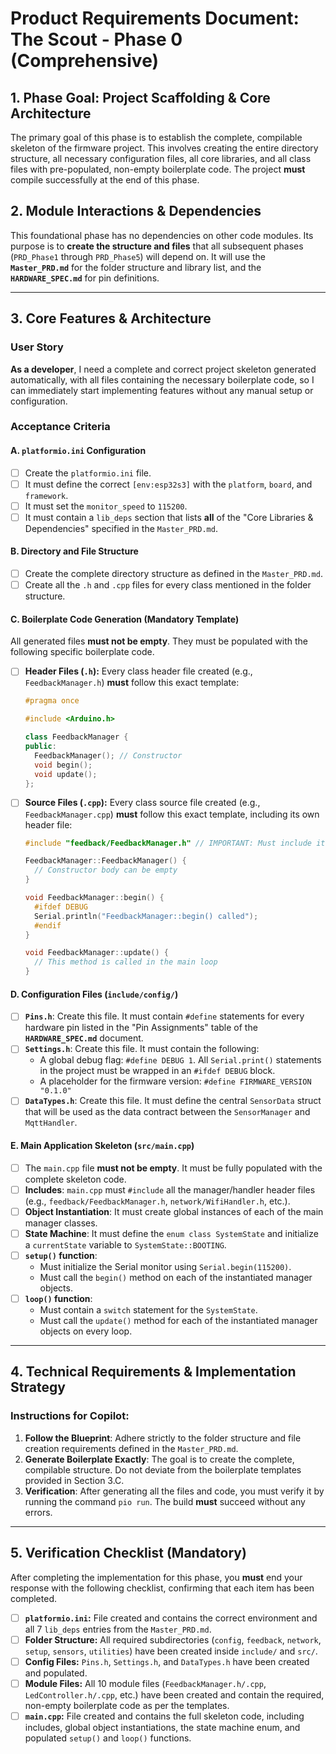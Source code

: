 # Product Requirements Document: The Scout - Phase 0 (Comprehensive)

## 1. Phase Goal: Project Scaffolding & Core Architecture

The primary goal of this phase is to establish the complete, compilable skeleton of the firmware project. This involves creating the entire directory structure, all necessary configuration files, all core libraries, and all class files with pre-populated, non-empty boilerplate code. The project **must** compile successfully at the end of this phase.

## 2. Module Interactions & Dependencies
This foundational phase has no dependencies on other code modules. Its purpose is to **create the structure and files** that all subsequent phases (`PRD_Phase1` through `PRD_Phase5`) will depend on. It will use the **`Master_PRD.md`** for the folder structure and library list, and the **`HARDWARE_SPEC.md`** for pin definitions.

---

## 3. Core Features & Architecture

### User Story
**As a developer**, I need a complete and correct project skeleton generated automatically, with all files containing the necessary boilerplate code, so I can immediately start implementing features without any manual setup or configuration.

### Acceptance Criteria

#### A. `platformio.ini` Configuration
* [ ] Create the `platformio.ini` file.
* [ ] It must define the correct `[env:esp32s3]` with the `platform`, `board`, and `framework`.
* [ ] It must set the `monitor_speed` to `115200`.
* [ ] It must contain a `lib_deps` section that lists **all** of the "Core Libraries & Dependencies" specified in the `Master_PRD.md`.

#### B. Directory and File Structure
* [ ] Create the complete directory structure as defined in the `Master_PRD.md`.
* [ ] Create all the `.h` and `.cpp` files for every class mentioned in the folder structure.

#### C. Boilerplate Code Generation (Mandatory Template)
All generated files **must not be empty**. They must be populated with the following specific boilerplate code.

* [ ] **Header Files (`.h`):** Every class header file created (e.g., `FeedbackManager.h`) **must** follow this exact template:
    ```cpp
    #pragma once

    #include <Arduino.h>

    class FeedbackManager {
    public:
      FeedbackManager(); // Constructor
      void begin();
      void update();
    };
    ```

* [ ] **Source Files (`.cpp`):** Every class source file created (e.g., `FeedbackManager.cpp`) **must** follow this exact template, including its own header file:
    ```cpp
    #include "feedback/FeedbackManager.h" // IMPORTANT: Must include its own header

    FeedbackManager::FeedbackManager() {
      // Constructor body can be empty
    }

    void FeedbackManager::begin() {
      #ifdef DEBUG
      Serial.println("FeedbackManager::begin() called");
      #endif
    }

    void FeedbackManager::update() {
      // This method is called in the main loop
    }
    ```

#### D. Configuration Files (`include/config/`)
* [ ] **`Pins.h`**: Create this file. It must contain `#define` statements for every hardware pin listed in the "Pin Assignments" table of the **`HARDWARE_SPEC.md`** document.
* [ ] **`Settings.h`**: Create this file. It must contain the following:
    * A global debug flag: `#define DEBUG 1`. All `Serial.print()` statements in the project must be wrapped in an `#ifdef DEBUG` block.
    * A placeholder for the firmware version: `#define FIRMWARE_VERSION "0.1.0"`
* [ ] **`DataTypes.h`**: Create this file. It must define the central `SensorData` struct that will be used as the data contract between the `SensorManager` and `MqttHandler`.

#### E. Main Application Skeleton (`src/main.cpp`)
* [ ] The `main.cpp` file **must not be empty**. It must be fully populated with the complete skeleton code.
* [ ] **Includes**: `main.cpp` must `#include` all the manager/handler header files (e.g., `feedback/FeedbackManager.h`, `network/WifiHandler.h`, etc.).
* [ ] **Object Instantiation**: It must create global instances of each of the main manager classes.
* [ ] **State Machine**: It must define the `enum class SystemState` and initialize a `currentState` variable to `SystemState::BOOTING`.
* [ ] **`setup()` function**:
    * Must initialize the Serial monitor using `Serial.begin(115200)`.
    * Must call the `begin()` method on each of the instantiated manager objects.
* [ ] **`loop()` function**:
    * Must contain a `switch` statement for the `SystemState`.
    * Must call the `update()` method for each of the instantiated manager objects on every loop.

---

## 4. Technical Requirements & Implementation Strategy

### Instructions for Copilot:
1.  **Follow the Blueprint**: Adhere strictly to the folder structure and file creation requirements defined in the `Master_PRD.md`.
2.  **Generate Boilerplate Exactly**: The goal is to create the complete, compilable structure. Do not deviate from the boilerplate templates provided in Section 3.C.
3.  **Verification**: After generating all the files and code, you must verify it by running the command `pio run`. The build **must** succeed without any errors.

---

## 5. Verification Checklist (Mandatory)

After completing the implementation for this phase, you **must** end your response with the following checklist, confirming that each item has been completed.

- [ ] **`platformio.ini`:** File created and contains the correct environment and all 7 `lib_deps` entries from the `Master_PRD.md`.
- [ ] **Folder Structure:** All required subdirectories (`config`, `feedback`, `network`, `setup`, `sensors`, `utilities`) have been created inside `include/` and `src/`.
- [ ] **Config Files:** `Pins.h`, `Settings.h`, and `DataTypes.h` have been created and populated.
- [ ] **Module Files:** All 10 module files (`FeedbackManager.h/.cpp`, `LedController.h/.cpp`, etc.) have been created and contain the required, non-empty boilerplate code as per the templates.
- [ ] **`main.cpp`:** File created and contains the full skeleton code, including includes, global object instantiations, the state machine enum, and populated `setup()` and `loop()` functions.
